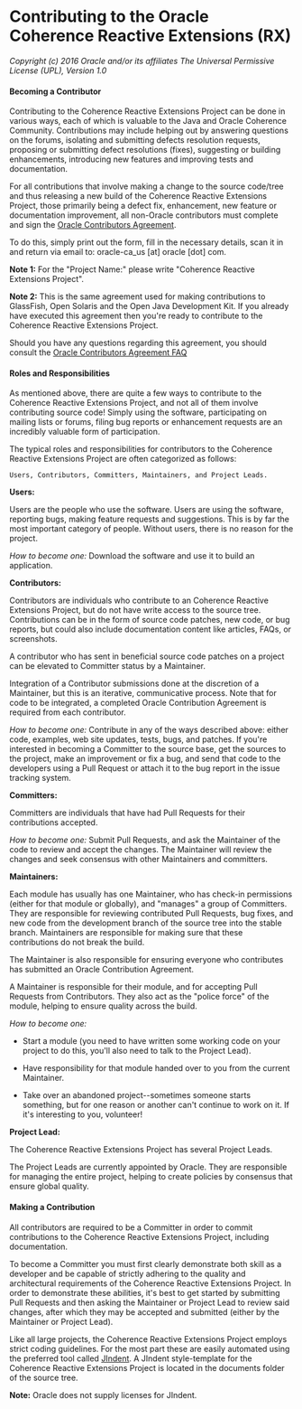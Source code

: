Contributing to the Oracle Coherence Reactive Extensions (RX)
=============================================================

_Copyright (c) 2016 Oracle and/or its affiliates The Universal Permissive License (UPL), Version 1.0_

<h4>Becoming a Contributor</h4>

Contributing to the Coherence Reactive Extensions Project can be done in various ways,
each of which is valuable to the Java and Oracle Coherence Community.  Contributions may
include helping out by answering questions on the forums, isolating and submitting
defects resolution requests, proposing or submitting defect resolutions (fixes),
suggesting or building enhancements, introducing new features and improving tests
and documentation.

For all contributions that involve making a change to the source code/tree and thus
releasing a new build of the Coherence Reactive Extensions Project, those primarily
being a defect fix, enhancement, new feature or documentation improvement, all
non-Oracle contributors must complete and sign the
[Oracle Contributors Agreement](http://oss.oracle.com/oca.pdf).

To do this, simply print out the form, fill in the necessary details, scan it
in and return via email to: oracle-ca_us [at] oracle [dot] com.

**Note 1:** For the "Project Name:" please write "Coherence Reactive Extensions Project".

**Note 2:** This is the same agreement used for making contributions to GlassFish,
Open Solaris and the Open Java Development Kit.  If you already have executed this
agreement then you're ready to contribute to the Coherence Reactive Extensions Project.

Should you have any questions regarding this agreement, you should consult the
[Oracle Contributors Agreement FAQ](http://www.oracle.com/technetwork/oca-faq-405384.pdf)

<h4>Roles and Responsibilities</h4>

As mentioned above, there are quite a few ways to contribute to the Coherence
Reactive Extensions Project, and not all of them involve contributing source code!  Simply using
the software, participating on mailing lists or forums, filing bug reports or
enhancement requests are an incredibly valuable form of participation.

The typical roles and responsibilities for contributors to the Coherence Reactive Extensions
Project are often categorized as follows:

    Users, Contributors, Committers, Maintainers, and Project Leads.

**Users:**

Users are the people who use the software. Users are using the software, reporting
bugs, making feature requests and suggestions. This is by far the most important
category of people. Without users, there is no reason for the project.

*How to become one:* Download the software and use it to build an application.

**Contributors:**

Contributors are individuals who contribute to an Coherence Reactive Extensions Project,
but do not have write access to the source tree. Contributions can be in the form of
source code patches, new code, or bug reports, but could also include documentation
content like articles, FAQs, or screenshots.

A contributor who has sent in beneficial source code patches on a project
can be elevated to Committer status by a Maintainer.

Integration of a Contributor submissions done at the discretion of a Maintainer,
but this is an iterative, communicative process. Note that for code to be
integrated, a completed Oracle Contribution Agreement is required from
each contributor.

*How to become one:* Contribute in any of the ways described above: either code,
examples, web site updates, tests, bugs, and patches. If you're interested in
becoming a Committer to the source base, get the sources to the project, make
an improvement or fix a bug, and send that code to the developers using a Pull Request
or attach it to the bug report in the issue tracking system.

**Committers:**

Committers are individuals that have had Pull Requests for their contributions accepted.

*How to become one:* Submit Pull Requests, and ask the Maintainer of
the code to review and accept the changes. The Maintainer will review the changes
and seek consensus with other Maintainers and committers.

**Maintainers:**

Each module has usually has one Maintainer, who has check-in permissions (either for that
module or globally), and "manages" a group of Committers. They are responsible
for reviewing contributed Pull Requests, bug fixes, and new code from the development
branch of the source tree into the stable branch. Maintainers are responsible
for making sure that these contributions do not break the build.

The Maintainer is also responsible for ensuring everyone who contributes
has submitted an Oracle Contribution Agreement.

A Maintainer is responsible for their module, and for accepting Pull Requests
from Contributors. They also act as the "police force" of the module,
helping to ensure quality across the build.

*How to become one:*

- Start a module (you need to have written some working code on your project
  to do this, you'll also need to talk to the Project Lead).

- Have responsibility for that module handed over to you from the current Maintainer.

- Take over an abandoned project--sometimes someone starts something, but for
  one reason or another can't continue to work on it. If it's interesting to you,
  volunteer!

**Project Lead:**

The Coherence Reactive Extensions Project has several Project Leads.

The Project Leads are currently appointed by Oracle. They are responsible for
managing the entire project, helping to create policies by consensus that
ensure global quality.

<h4>Making a Contribution</h4>

All contributors are required to be a Committer in order to commit
contributions to the Coherence Reactive Extensions Project, including documentation.

To become a Committer you must first clearly demonstrate both
skill as a developer and be capable of strictly adhering to the quality
and architectural requirements of the Coherence Reactive Extensions Project.   In order
to demonstrate these abilities, it's best to get started by submitting Pull Requests
and then asking the Maintainer or Project Lead to review said changes, after which
they may be accepted and submitted (either by the Maintainer or Project Lead).

Like all large projects, the Coherence Reactive Extensions Project employs strict coding
guidelines.  For the most part these are easily automated using the preferred
tool called [JIndent](http://www.jindent.com).  A JIndent style-template for
the Coherence Reactive Extensions Project is located in the documents folder of the source tree.

**Note:** Oracle does not supply licenses for JIndent.